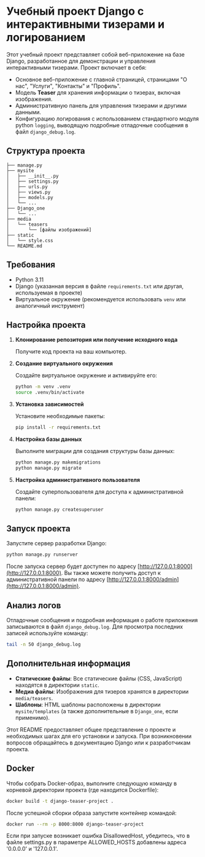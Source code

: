 # Учебный проект Django с интерактивными тизерами и логированием

Этот учебный проект представляет собой веб-приложение на базе Django, разработанное для демонстрации и управления интерактивными тизерами. Проект включает в себя:

- Основное веб-приложение с главной страницей, страницами "О нас", "Услуги", "Контакты" и "Профиль".
- Модель **Teaser** для хранения информации о тизерах, включая изображения.
- Административную панель для управления тизерами и другими данными.
- Конфигурацию логирования с использованием стандартного модуля python `logging`, выводящую подробные отладочные сообщения в файл `django_debug.log`.

## Структура проекта

```
├── manage.py
├── mysite
│   ├── __init__.py
│   ├── settings.py
│   ├── urls.py
│   ├── views.py
│   ├── models.py
│   └── ...
├── Django_one
│   └── ...
├── media
│   └── teasers
│       └── [файлы изображений]
├── static
│   └── style.css
└── README.md
```

## Требования

- Python 3.11
- Django (указанная версия в файле `requirements.txt` или другая, используемая в проекте)
- Виртуальное окружение (рекомендуется использовать `venv` или аналогичный инструмент)

## Настройка проекта

1. **Клонирование репозитория или получение исходного кода**

   Получите код проекта на ваш компьютер.

2. **Создание виртуального окружения**

   Создайте виртуальное окружение и активируйте его:
   ```bash
   python -m venv .venv
   source .venv/bin/activate
   ```

3. **Установка зависимостей**

   Установите необходимые пакеты:
   ```bash
   pip install -r requirements.txt
   ```

4. **Настройка базы данных**

   Выполните миграции для создания структуры базы данных:
   ```bash
   python manage.py makemigrations
   python manage.py migrate
   ```

5. **Настройка административного пользователя**

   Создайте суперпользователя для доступа к административной панели:
   ```bash
   python manage.py createsuperuser
   ```

## Запуск проекта

Запустите сервер разработки Django:

```bash
python manage.py runserver
```

После запуска сервер будет доступен по адресу [http://127.0.0.1:8000](http://127.0.0.1:8000). Вы также можете получить доступ к административной панели по адресу [http://127.0.0.1:8000/admin](http://127.0.0.1:8000/admin).

## Анализ логов

Отладочные сообщения и подробная информация о работе приложения записываются в файл `django_debug.log`. Для просмотра последних записей используйте команду:

```bash
tail -n 50 django_debug.log
```

## Дополнительная информация

- **Статические файлы**: Все статические файлы (CSS, JavaScript) находятся в директории `static`.
- **Медиа файлы**: Изображения для тизеров хранятся в директории `media/teasers`.
- **Шаблоны**: HTML шаблоны расположены в директории `mysite/templates` (а также дополнительные в `Django_one`, если применимо).

Этот README предоставляет общее представление о проекте и необходимых шагах для его установки и запуска. При возникновении вопросов обращайтесь в документацию Django или к разработчикам проекта.

## Docker

Чтобы собрать Docker-образ, выполните следующую команду в корневой директории проекта (где находится Dockerfile):

```bash
docker build -t django-teaser-project .
```

После успешной сборки образа запустите контейнер командой:

```bash
docker run --rm -p 8000:8000 django-teaser-project
```

Если при запуске возникает ошибка DisallowedHost, убедитесь, что в файле settings.py в параметре ALLOWED_HOSTS добавлены адреса '0.0.0.0' и '127.0.0.1'.